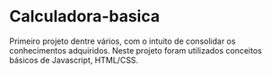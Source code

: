 # Calculadora-basica
Primeiro projeto dentre vários, com o intuito de consolidar os conhecimentos adquiridos. Neste projeto foram utilizados conceitos básicos de Javascript, HTML/CSS.
